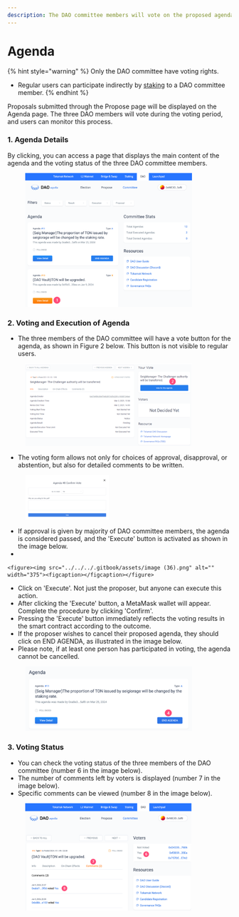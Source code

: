```yaml
---
description: The DAO committee members will vote on the proposed agenda.
---
```


# Agenda

{% hint style="warning" %}
Only the DAO committee have voting rights.

* Regular users can participate indirectly by [staking](https://www.notion.so/b059276d14e8412694c2a25da4e7b7b3?pvs=21) to a DAO committee member.
{% endhint %}

Proposals submitted through the Propose page will be displayed on the Agenda page. The three DAO members will vote during the voting period, and users can monitor this process.

### 1. Agenda Details

By clicking, you can access a page that displays the main content of the agenda and the voting status of the three DAO committee members.

<figure><img src="../../../.gitbook/assets/image (32).png" alt="" width="375"><figcaption></figcaption></figure>

### 2. Voting and Execution of Agenda

* The three members of the DAO committee will have a vote button for the agenda, as shown in Figure 2 below. This button is not visible to regular users.

<figure><img src="../../../.gitbook/assets/image (33).png" alt="" width="375"><figcaption></figcaption></figure>

* The voting form allows not only for choices of approval, disapproval, or abstention, but also for detailed comments to be written.

<figure><img src="../../../.gitbook/assets/image (34).png" alt="" width="188"><figcaption></figcaption></figure>

* If approval is given by majority of DAO committee members, the agenda is considered passed, and the 'Execute' button is activated as shown in the image below.
*

    <figure><img src="../../../.gitbook/assets/image (36).png" alt="" width="375"><figcaption></figcaption></figure>
* Click on 'Execute'. Not just the proposer, but anyone can execute this action.
* After clicking the 'Execute' button, a MetaMask wallet will appear. Complete the procedure by clicking 'Confirm'.
* Pressing the 'Execute' button immediately reflects the voting results in the smart contract according to the outcome.
* If the proposer wishes to cancel their proposed agenda, they should click on END AGENDA, as illustrated in the image below.
* Please note, if at least one person has participated in voting, the agenda cannot be cancelled.

<figure><img src="../../../.gitbook/assets/image (37).png" alt="" width="375"><figcaption></figcaption></figure>

### 3. Voting Status

* You can check the voting status of the three members of the DAO committee (number 6 in the image below).&#x20;
* The number of comments left by voters is displayed (number 7 in the image below).
* Specific comments can be viewed (number 8 in the image below).

<figure><img src="../../../.gitbook/assets/image (38).png" alt="" width="375"><figcaption></figcaption></figure>

